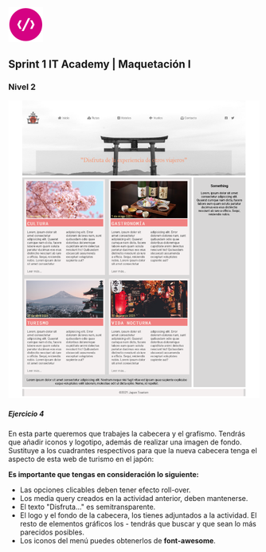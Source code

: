 
![alt logo](../logoITA.png)   

## Sprint 1 IT Academy | Maquetación I

### Nivel 2

![alt logo](images/japan2.png)   

##### Ejercicio 4
En esta parte queremos que trabajes la cabecera y el grafismo. Tendrás que añadir iconos y logotipo, además de realizar una imagen de fondo. Sustituye a los cuadrantes respectivos para que la nueva cabecera tenga el aspecto de esta web de turismo en el japón:

**Es importante que tengas en consideración lo siguiente:**

- Las opciones clicables deben tener efecto roll-over.
- Los media query creados en la actividad anterior, deben mantenerse.
- El texto "Disfruta..." es semitransparente.
- El logo y el fondo de la cabecera, los tienes adjuntados a la actividad. El resto de elementos gráficos los - tendrás que buscar y que sean lo más parecidos posibles.
- Los iconos del menú puedes obtenerlos de **font-awesome**.

